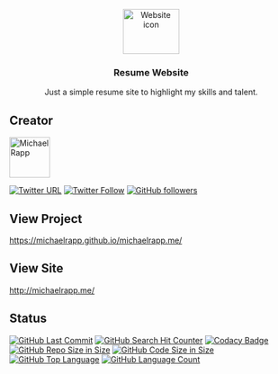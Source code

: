 <p align="center">
  <a href="https://michaelrapp.github.io/calculator/">
    <img src="https://gslpromotus.co.nz/wp-content/uploads/2017/08/website-icon.png" alt="Website icon" width=100 height=80>
  </a>

  <h3 align="center">Resume Website</h3>

  <p align="center">
    Just a simple resume site to highlight my skills and talent.
  </p>
</p>

## Creator
<a href="https://github.com/michaelrapp/">
   <img src="https://avatars2.githubusercontent.com/u/8885254?s=460&v=4" alt="Michael Rapp" width=72 height=72>
</a>

[![Twitter URL](https://img.shields.io/twitter/url/http/shields.io.svg?style=social)](https://twitter.com/intent/tweet?text=@mikejrapp)
[![Twitter Follow](https://img.shields.io/twitter/follow/mikejrapp.svg?label=Follow&style=social)](https://twitter.com/intent/follow?screen_name=mikejrapp)
[![GitHub followers](https://img.shields.io/github/followers/mikejrapp.svg?label=Follow&style=social)](https://github.com/mikejrapp/)

## View Project
<https://michaelrapp.github.io/michaelrapp.me/>

## View Site
<http://michaelrapp.me/>

## Status
[![GitHub Last Commit](https://img.shields.io/github/last-commit/mikejrapp/michaelrapp.me.svg)](https://github.com/mikejrapp/michaelrapp.me/commits/master)
[![GitHub Search Hit Counter](https://img.shields.io/github/search/mikejrapp/michaelrapp.me/goto.svg)](https://github.com/mikejrapp/michaelrapp.me/)
[![Codacy Badge](https://api.codacy.com/project/badge/Grade/2fed84590ba54978add641b3662cc819)](https://www.codacy.com/app/mikejrapp/michaelrapp.me?utm_source=github.com&amp;utm_medium=referral&amp;utm_content=mikejrapp/michaelrapp.me&amp;utm_campaign=Badge_Grade)
[![GitHub Repo Size in Size](https://img.shields.io/github/repo-size/mikejrapp/michaelrapp.me.svg)](https://github.com/mikejrapp/michaelrapp.me/)
[![GitHub Code Size in Size](https://img.shields.io/github/languages/code-size/mikejrapp/michaelrapp.me.svg)](https://github.com/mikejrapp/michaelrapp.me/)
[![GitHub Top Language](https://img.shields.io/github/languages/top/mikejrapp/michaelrapp.me.svg)](https://github.com/mikejrapp/michaelrapp.me/)
[![GitHub Language Count](https://img.shields.io/github/languages/count/mikejrapp/michaelrapp.me.svg)](https://github.com/mikejrapp/michaelrapp.me/)
